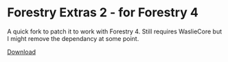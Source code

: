 # Forestry Extras 2 - for Forestry 4

A quick fork to patch it to work with Forestry 4. Still requires WaslieCore but I might remove the dependancy at some point.

[Download](https://github.com/Chocohead/ForestryExtras2-4Forestry4/blob/master/Forestry.Extras.2.-.v4.0.jar?raw=true)
